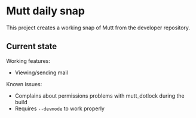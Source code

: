 # Mutt daily snap

This project creates a working snap of Mutt from the developer repository.

## Current state

Working features:
 - Viewing/sending mail

Known issues:
 - Complains about permissions problems with mutt_dotlock during the build
 - Requires `--devmode` to work properly
